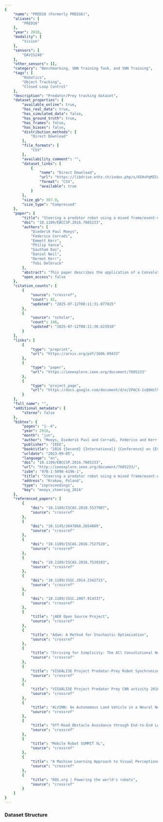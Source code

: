 ```yaml
---
{
    "name": "PRED18 (Formerly PRED16)",
    "aliases": [
        "PRED16"
    ],
    "year": 2018,
    "modality": [
        "Vision"
    ],
    "sensors": [
        "DAVIS240"
    ],
    "other_sensors": [],
    "category": "Benchmarking, SNN Training Task, and SNN Training",
    "tags": [
        "Robotics",
        "Object Tracking",
        "Closed Loop Control"
    ],
    "description": "Predator/Prey tracking dataset",
    "dataset_properties": {
        "available_online": true,
        "has_real_data": true,
        "has_simulated_data": false,
        "has_ground_truth": true,
        "has_frames": false,
        "has_biases": false,
        "distribution_methods": [
            "Direct Download"
        ],
        "file_formats": [
            "CSV"
        ],
        "availability_comment": "",
        "dataset_links": [
            {
                "name": "Direct Download",
                "url": "https://libdrive.ethz.ch/index.php/s/0IHvPqMZCwaZDIG",
                "format": "CSV",
                "available": true
            }
        ],
        "size_gb": 307.0,
        "size_type": "Compressed"
    },
    "paper": {
        "title": "Steering a predator robot using a mixed frame/event-driven convolutional neural network",
        "doi": "10.1109/EBCCSP.2016.7605233",
        "authors": [
            "Diederik Paul Moeys",
            "Federico Corradi",
            "Emmett Kerr",
            "Philip Vance",
            "Gautham Das",
            "Daniel Neil",
            "Dermot Kerr",
            "Tobi Delbruck"
        ],
        "abstract": "This paper describes the application of a Convolutional Neural Network (CNN) in the context of a predator/prey scenario. The CNN is trained and run on data from a Dynamic and Active Pixel Sensor (DAVIS) mounted on a Summit XL robot (the predator), which follows another one (the prey). The CNN is driven by both conventional image frames and dynamic vision sensor \"frames\" that consist of a constant number of DAVIS ON and OFF events. The network is thus \"data driven\" at a sample rate proportional to the scene activity, so the effective sample rate varies from 15 Hz to 240 Hz depending on the robot speeds. The network generates four outputs: steer right, left, center and non-visible. After off-line training on labeled data, the network is imported on the on-board Summit XL robot which runs jAER and receives steering directions in real time. Successful results on closed-loop trials, with accuracies up to 87\\% or 92\\% (depending on evaluation criteria) are reported. Although the proposed approach discards the precise DAVIS event timing, it offers the significant advantage of compatibility with conventional deep learning technology without giving up the advantage of datadriven computing.",
        "open_access": false
    },
    "citation_counts": [
        {
            "source": "crossref",
            "count": 82,
            "updated": "2025-07-12T08:11:31.077815"
        },
        {
            "source": "scholar",
            "count": 146,
            "updated": "2025-07-12T08:11:30.623910"
        }
    ],
    "links": [
        {
            "type": "preprint",
            "url": "https://arxiv.org/pdf/1606.09433"
        },
        {
            "type": "paper",
            "url": "https://ieeexplore.ieee.org/document/7605233"
        },
        {
            "type": "project_page",
            "url": "https://docs.google.com/document/d/e/2PACX-1vQ8HzlVv1ZzUEIfCUfUOUazXi__cacsCMU3LTqECrZk3-8nlyDCe2V29CHh20-cr42j8DrrMkFZGd14/pub"
        }
    ],
    "full_name": "",
    "additional_metadata": {
        "stereo": false
    },
    "bibtex": {
        "pages": "1--8",
        "year": 2016,
        "month": "jun",
        "author": "Moeys, Diederik Paul and Corradi, Federico and Kerr, Emmett and Vance, Philip and Das, Gautham and Neil, Daniel and Kerr, Dermot and Delbruck, Tobi",
        "publisher": "IEEE",
        "booktitle": "2016 {Second} {International} {Conference} on {Event}-based {Control}, {Communication}, and {Signal} {Processing} ({EBCCSP})",
        "urldate": "2023-09-05",
        "language": "en",
        "doi": "10.1109/EBCCSP.2016.7605233",
        "url": "http://ieeexplore.ieee.org/document/7605233/",
        "isbn": "978-1-5090-4196-1",
        "title": "Steering a predator robot using a mixed frame/event-driven convolutional neural network",
        "address": "Krakow, Poland",
        "type": "inproceedings",
        "key": "moeys_steering_2016"
    },
    "referenced_papers": [
        {
            "doi": "10.1109/ISCAS.2010.5537907",
            "source": "crossref"
        },
        {
            "doi": "10.1145/2647868.2654889",
            "source": "crossref"
        },
        {
            "doi": "10.1109/ISCAS.2016.7527520",
            "source": "crossref"
        },
        {
            "doi": "10.1109/ISCAS.2016.7539103",
            "source": "crossref"
        },
        {
            "doi": "10.1109/JSSC.2014.2342715",
            "source": "crossref"
        },
        {
            "doi": "10.1109/JSSC.2007.914337",
            "source": "crossref"
        },
        {
            "title": "jAER Open Source Project",
            "source": "crossref"
        },
        {
            "title": "Adam: A Method for Stochastic Optimization",
            "source": "crossref"
        },
        {
            "title": "Striving for Simplicity: The All Convolutional Net",
            "source": "crossref"
        },
        {
            "title": "VISUALISE Project Predator-Prey Robot Synchronized Arena + jAER Video 2016 03 23 063147 - YouTube",
            "source": "crossref"
        },
        {
            "title": "VISUALISE Project Predator Prey CNN activity 2016 03 24 070136 - YouTube",
            "source": "crossref"
        },
        {
            "title": "ALVINN: An Autonomous Land Vehicle in a Neural Network",
            "source": "crossref"
        },
        {
            "title": "Off-Road Obstacle Avoidance through End-to-End Learning",
            "source": "crossref"
        },
        {
            "title": "Mobile Robot SUMMIT XL",
            "source": "crossref"
        },
        {
            "title": "A Machine Learning Approach to Visual Perceptionof Forest Trails for Mobile Robots",
            "source": "crossref"
        },
        {
            "title": "ROS.org | Powering the world's robots",
            "source": "crossref"
        }
    ]
}
---
```


### Dataset Structure
